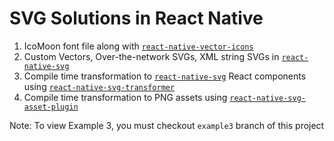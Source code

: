 # SVG Solutions in React Native

1. IcoMoon font file along with [`react-native-vector-icons`](https://github.com/oblador/react-native-vector-icons)
2. Custom Vectors, Over-the-network SVGs, XML string SVGs in [`react-native-svg`](https://github.com/react-native-community/react-native-svg)
3. Compile time transformation to [`react-native-svg`](https://github.com/react-native-community/react-native-svg) React components using [`react-native-svg-transformer`](https://github.com/kristerkari/react-native-svg-transformer)
4. Compile time transformation to PNG assets using [`react-native-svg-asset-plugin`](https://github.com/aeirola/react-native-svg-asset-plugin)

Note: To view Example 3, you must checkout `example3` branch of this project
